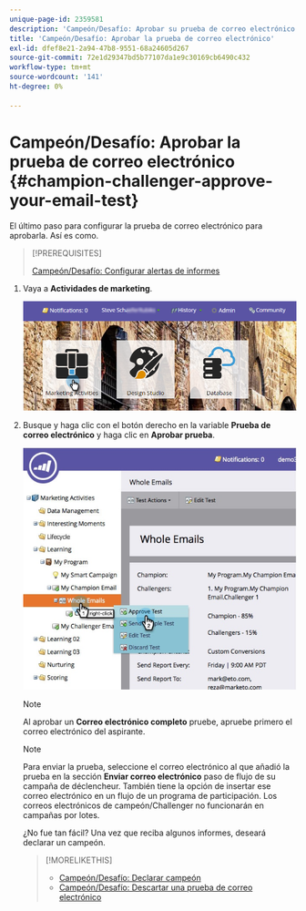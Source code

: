 ```yaml
---
unique-page-id: 2359581
description: 'Campeón/Desafío: Aprobar su prueba de correo electrónico - Documentos de Marketo - Documentación del producto'
title: 'Campeón/Desafío: Aprobar la prueba de correo electrónico'
exl-id: dfef8e21-2a94-47b8-9551-68a24605d267
source-git-commit: 72e1d29347bd5b77107da1e9c30169cb6490c432
workflow-type: tm+mt
source-wordcount: '141'
ht-degree: 0%

---
```


# Campeón/Desafío: Aprobar la prueba de correo electrónico {#champion-challenger-approve-your-email-test}

El último paso para configurar la prueba de correo electrónico para aprobarla. Así es como.

>[!PREREQUISITES]
>
>[Campeón/Desafío: Configurar alertas de informes](/help/marketo/product-docs/email-marketing/general/functions-in-the-editor/email-tests-champion-challenger/champion-challenger-configure-report-alerts.md)

1. Vaya a **Actividades de marketing**.

   ![](assets/login-marketing-activities-1.png)

1. Busque y haga clic con el botón derecho en la variable **Prueba de correo electrónico** y haga clic en **Aprobar prueba**.

   ![](assets/champion3.jpg)

   >[!NOTE]
   >
   >Al aprobar un **Correo electrónico completo** pruebe, apruebe primero el correo electrónico del aspirante.

   >[!NOTE]
   >
   >Para enviar la prueba, seleccione el correo electrónico al que añadió la prueba en la sección **Enviar correo electrónico** paso de flujo de su campaña de déclencheur. También tiene la opción de insertar ese correo electrónico en un flujo de un programa de participación. Los correos electrónicos de campeón/Challenger no funcionarán en campañas por lotes.

   ¿No fue tan fácil? Una vez que reciba algunos informes, deseará declarar un campeón.

   >[!MORELIKETHIS]
   >
   >* [Campeón/Desafío: Declarar campeón](/help/marketo/product-docs/email-marketing/general/functions-in-the-editor/email-tests-champion-challenger/champion-challenger-declare-a-champion.md)
   >* [Campeón/Desafío: Descartar una prueba de correo electrónico](/help/marketo/product-docs/email-marketing/general/functions-in-the-editor/email-tests-champion-challenger/champion-challenger-discard-an-email-test.md)

